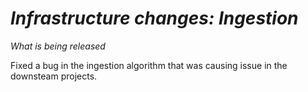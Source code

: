 # *Infrastructure changes: Ingestion*

_What is being released_

Fixed a bug in the ingestion algorithm that was causing issue in the downsteam projects.
